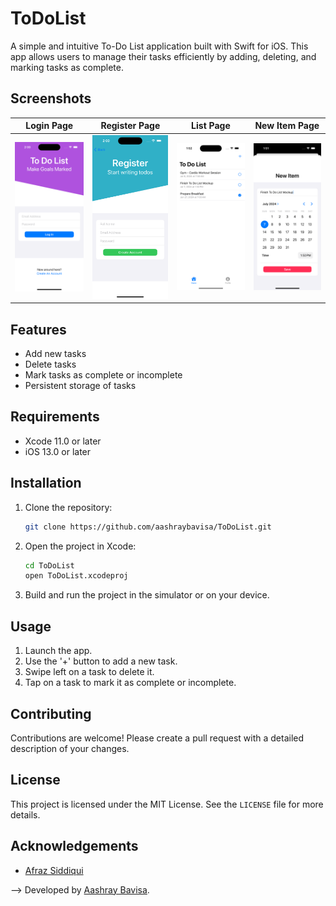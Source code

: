 
# ToDoList

A simple and intuitive To-Do List application built with Swift for iOS. This app allows users to manage their tasks efficiently by adding, deleting, and marking tasks as complete.

## Screenshots

Login Page           |  Register Page | List Page           |  New Item Page 
:-------------------------:|:-------------------------:|:-------------------------:|:-------------------------:
| <img src="screenshots/LoginPage.png" width="200px"> | <img src="screenshots/RegisterPage.png" width="200px"> | <img src="screenshots/ListPage.png" width="200px"> | <img src="screenshots/NewItemPage.png" width="200px"> |

## Features

- Add new tasks
- Delete tasks
- Mark tasks as complete or incomplete
- Persistent storage of tasks

## Requirements

- Xcode 11.0 or later
- iOS 13.0 or later

## Installation

1. Clone the repository:

   ```bash
   git clone https://github.com/aashraybavisa/ToDoList.git
   ```

2. Open the project in Xcode:

   ```bash
   cd ToDoList
   open ToDoList.xcodeproj
   ```

3. Build and run the project in the simulator or on your device.

## Usage

1. Launch the app.
2. Use the '+' button to add a new task.
3. Swipe left on a task to delete it.
4. Tap on a task to mark it as complete or incomplete.

## Contributing

Contributions are welcome! Please create a pull request with a detailed description of your changes.

## License

This project is licensed under the MIT License. See the `LICENSE` file for more details.

## Acknowledgements
- [Afraz Siddiqui](https://www.linkedin.com/in/afrazsiddiqui/)

--> Developed by [Aashray Bavisa](https://www.linkedin.com/in/aashray-bavisa/).
